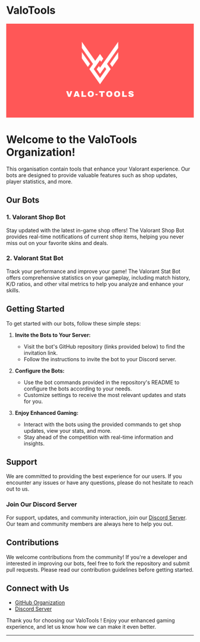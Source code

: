 # ValoTools

![Banner](https://github.com/valoTools/.github/blob/main/profile/2.png)



# Welcome to the ValoTools Organization!

This organisation contain tools that enhance your Valorant experience. Our bots are designed to provide valuable features such as shop updates, player statistics, and more.

## Our Bots

### 1. Valorant Shop Bot
Stay updated with the latest in-game shop offers! The Valorant Shop Bot provides real-time notifications of current shop items, helping you never miss out on your favorite skins and deals.

### 2. Valorant Stat Bot
Track your performance and improve your game! The Valorant Stat Bot offers comprehensive statistics on your gameplay, including match history, K/D ratios, and other vital metrics to help you analyze and enhance your skills.

## Getting Started

To get started with our bots, follow these simple steps:

1. **Invite the Bots to Your Server:**
   - Visit the bot's GitHub repository (links provided below) to find the invitation link.
   - Follow the instructions to invite the bot to your Discord server.

2. **Configure the Bots:**
   - Use the bot commands provided in the repository's README to configure the bots according to your needs.
   - Customize settings to receive the most relevant updates and stats for you.

3. **Enjoy Enhanced Gaming:**
   - Interact with the bots using the provided commands to get shop updates, view your stats, and more.
   - Stay ahead of the competition with real-time information and insights.

## Support

We are committed to providing the best experience for our users. If you encounter any issues or have any questions, please do not hesitate to reach out to us.

### Join Our Discord Server

For support, updates, and community interaction, join our [Discord Server](https://discord.gg/m5mSyTV7RR). Our team and community members are always here to help you out.



## Contributions

We welcome contributions from the community! If you're a developer and interested in improving our bots, feel free to fork the repository and submit pull requests. Please read our contribution guidelines before getting started.

## Connect with Us

- [GitHub Organization](https://github.com/valoTools/)
- [Discord Server](https://discord.gg/m5mSyTV7RR)


Thank you for choosing our ValoTools ! Enjoy your enhanced gaming experience, and let us know how we can make it even better.

---

